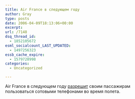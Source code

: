 ```yaml
---
title: Air France в следующем году
author: Gray
type: posts
date: 2006-04-09T18:13:06+00:00
excerpt:
url: /7148
dsq_thread_id:
  - 1852105672
esml_socialcount_LAST_UPDATED:
  - 1497256323
essb_cache_expire:
  - 1579728998
categories:
  - Uncategorized

---
```








Air France в следующем году <a href="http://gizmodo.com/gadgets/announcements/air-france-trialing-cellphones-165994.php" target="_blank">разрешит</a> своим пассажирам пользоваться сотовыми телефонами во время полета.